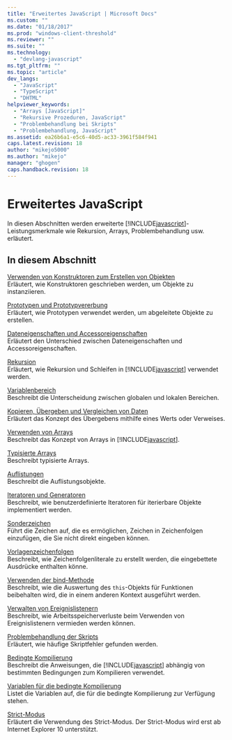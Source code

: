 ```yaml
---
title: "Erweitertes JavaScript | Microsoft Docs"
ms.custom: ""
ms.date: "01/18/2017"
ms.prod: "windows-client-threshold"
ms.reviewer: ""
ms.suite: ""
ms.technology: 
  - "devlang-javascript"
ms.tgt_pltfrm: ""
ms.topic: "article"
dev_langs: 
  - "JavaScript"
  - "TypeScript"
  - "DHTML"
helpviewer_keywords: 
  - "Arrays [JavaScript]"
  - "Rekursive Prozeduren, JavaScript"
  - "Problembehandlung bei Skripts"
  - "Problembehandlung, JavaScript"
ms.assetid: ea26b6a1-e5c6-40d5-ac33-3961f584f941
caps.latest.revision: 18
author: "mikejo5000"
ms.author: "mikejo"
manager: "ghogen"
caps.handback.revision: 18
---
```

# Erweitertes JavaScript
In diesen Abschnitten werden erweiterte [!INCLUDE[javascript](../../javascript/includes/javascript-md.md)]\-Leistungsmerkmale wie Rekursion, Arrays, Problembehandlung usw. erläutert.  
  
## In diesem Abschnitt  
 [Verwenden von Konstruktoren zum Erstellen von Objekten](../../javascript/advanced/using-constructors-to-define-types.md)  
 Erläutert, wie Konstruktoren geschrieben werden, um Objekte zu instanziieren.  
  
 [Prototypen und Prototypvererbung](../../javascript/advanced/prototypes-and-prototype-inheritance.md)  
 Erläutert, wie Prototypen verwendet werden, um abgeleitete Objekte zu erstellen.  
  
 [Dateneigenschaften und Accessoreigenschaften](../../javascript/advanced/data-properties-and-accessor-properties.md)  
 Erläutert den Unterschied zwischen Dateneigenschaften und Accessoreigenschaften.  
  
 [Rekursion](../../javascript/advanced/recursion-javascript.md)  
 Erläutert, wie Rekursion und Schleifen in [!INCLUDE[javascript](../../javascript/includes/javascript-md.md)] verwendet werden.  
  
 [Variablenbereich](../../javascript/advanced/variable-scope-javascript.md)  
 Beschreibt die Unterscheidung zwischen globalen und lokalen Bereichen.  
  
 [Kopieren, Übergeben und Vergleichen von Daten](../../javascript/advanced/copying-passing-and-comparing-data-javascript.md)  
 Erläutert das Konzept des Übergebens mithilfe eines Werts oder Verweises.  
  
 [Verwenden von Arrays](../../javascript/advanced/using-arrays-javascript.md)  
 Beschreibt das Konzept von Arrays in [!INCLUDE[javascript](../../javascript/includes/javascript-md.md)].  
  
 [Typisierte Arrays](../../javascript/advanced/typed-arrays-javascript.md)  
 Beschreibt typisierte Arrays.  
  
 [Auflistungen](../../javascript/advanced/collections-javascript.md)  
 Beschreibt die Auflistungsobjekte.  
  
 [Iteratoren und Generatoren](../../javascript/advanced/iterators-and-generators-javascript.md)  
 Beschreibt, wie benutzerdefinierte Iteratoren für iterierbare Objekte implementiert werden.  
  
 [Sonderzeichen](../../javascript/advanced/special-characters-javascript.md)  
 Führt die Zeichen auf, die es ermöglichen, Zeichen in Zeichenfolgen einzufügen, die Sie nicht direkt eingeben können.  
  
 [Vorlagenzeichenfolgen](../../javascript/advanced/template-strings-javascript.md)  
 Beschreibt, wie Zeichenfolgenliterale zu erstellt werden, die eingebettete Ausdrücke enthalten könne.  
  
 [Verwenden der bind\-Methode](../../javascript/advanced/using-the-bind-method-javascript.md)  
 Beschreibt, wie die Auswertung des `this`\-Objekts für Funktionen beibehalten wird, die in einem anderen Kontext ausgeführt werden.  
  
 [Verwalten von Ereignislistenern](../../javascript/advanced/managing-event-listeners.md)  
 Beschreibt, wie Arbeitsspeicherverluste beim Verwenden von Ereignislistenern vermieden werden können.  
  
 [Problembehandlung der Skripts](../../javascript/advanced/troubleshooting-your-scripts-javascript.md)  
 Erläutert, wie häufige Skriptfehler gefunden werden.  
  
 [Bedingte Kompilierung](../../javascript/advanced/conditional-compilation-javascript.md)  
 Beschreibt die Anweisungen, die [!INCLUDE[javascript](../../javascript/includes/javascript-md.md)] abhängig von bestimmten Bedingungen zum Kompilieren verwendet.  
  
 [Variablen für die bedingte Kompilierung](../../javascript/advanced/conditional-compilation-variables-javascript.md)  
 Listet die Variablen auf, die für die bedingte Kompilierung zur Verfügung stehen.  
  
 [Strict\-Modus](../../javascript/advanced/strict-mode-javascript.md)  
 Erläutert die Verwendung des Strict\-Modus.  Der Strict\-Modus wird erst ab Internet Explorer 10 unterstützt.